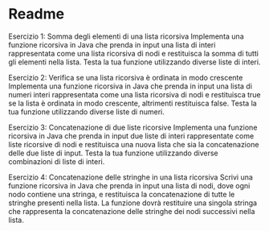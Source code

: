 # Readme
Esercizio 1: Somma degli elementi di una lista ricorsiva
Implementa una funzione ricorsiva in Java che prenda in input una lista di interi rappresentata come una lista ricorsiva di nodi
 e restituisca la somma di tutti gli elementi nella lista. Testa la tua funzione utilizzando diverse liste di interi.

Esercizio 2: Verifica se una lista ricorsiva è ordinata in modo crescente
Implementa una funzione ricorsiva in Java che prenda in input una lista di numeri interi rappresentata come una lista ricorsiva
 di nodi e restituisca true se la lista è ordinata in modo crescente, altrimenti restituisca false.
 Testa la tua funzione utilizzando diverse liste di numeri.

Esercizio 3: Concatenazione di due liste ricorsive
Implementa una funzione ricorsiva in Java che prenda in input due liste di interi rappresentate come liste ricorsive di 
nodi e restituisca una nuova lista che sia la concatenazione delle due liste di input. Testa la tua funzione utilizzando 
diverse combinazioni di liste di interi.

Esercizio 4: Concatenazione delle stringhe in una lista ricorsiva
Scrivi una funzione ricorsiva in Java che prenda in input una lista di nodi, dove ogni nodo contiene una stringa,
 e restituisca la concatenazione di tutte le stringhe presenti nella lista. La funzione dovrà restituire una singola
 stringa che rappresenta la concatenazione delle stringhe dei nodi successivi nella lista.